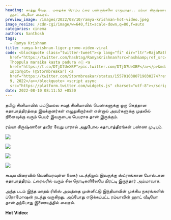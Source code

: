 ```yaml
---
heading: காத்து வேற.. மறைக்க ரொம்ப ட்ரை பண்றாங்களே ராஜமாதா.. ரம்யா கிருஷ்ணன்
  ஹாட் வீடியோ வைரல்.
preview_image: /images/2022/08/10/ramya-krishnan-hot-video.jpeg
image_resize: /cdn-cgi/image/w=640,fit=scale-down,q=80,f=auto
categories: cinema
authors: Santhosh
tags:
  - Ramya Krishnan
title: ramya-krishnan-liger-promo-video-viral
code: <blockquote class="twitter-tweet"><p lang="fi" dir="ltr">RajaMatha <a
  href="https://twitter.com/hashtag/RamyaKrishnan?src=hash&amp;ref_src=twsrc%5Etfw">#RamyaKrishnan</a>
  Thoppula maraika kasta padura 🔥🫦 <a
  href="https://t.co/DTjD7UeXBP">pic.twitter.com/DTjD7UeXBP</a></p>&mdash; Bєαѕт
  Iɳcαrɳαtҽ (@Stormbreakar) <a
  href="https://twitter.com/Stormbreakar/status/1557010380719030274?ref_src=twsrc%5Etfw">August
  9, 2022</a></blockquote> <script async
  src="https://platform.twitter.com/widgets.js" charset="utf-8"></script>
date: 2022-08-10 08:11:52 +0530
---
```

தமிழ் சினிமாவில் மட்டுமல்ல சவுத் சினிமாவில் பெண்களுக்கு ஒரு கெத்தான கதாபாத்திரத்தை இயக்குனர்கள் எழுதுகிறார்கள் என்றால் அவர்களுக்கு முதலில் நினைவுக்கு வரும் பெயர் இவருடைய பெயராக தான் இருக்கும்.

ரம்யா கிருஷ்ணனை தவிர வேறு யாரால் அதுபோல கதாபாத்திரங்கள் பண்ண முடியும்.

![](/images/2022/08/10/ramya-krishnan-hot-video-png.jpeg)

![](/images/2022/08/10/ramya-krishnan-hot-video-1.jpeg)

![](/images/2022/08/10/ramya-krishnan-hot-video-2.jpeg)

![](/images/2022/08/10/ramya-krishnan-hot-video-3.jpeg)

கூடிய விரைவில் வெளிவரவுள்ள லைகர் படத்திலும் இவருக்கு ஸ்ட்ராங்கான போல்டான கதாபாத்திரம். ட்ரைலரில் வரும் சில நொடிகளிலேயே மிரட்டி இருந்தார் அம்மாவாக.

அந்த படம் இந்த மாதம் ரிலீஸ் அவத்தை முன்னிட்டு இந்தியாவின் முக்கிய நகரங்களில் ப்ரோமோஷன் நடந்து வருகிறது. அப்போது எடுக்கப்பட்ட ரம்யாவின் ஹாட் வீடியோ தான் தற்போது இணையத்தில் வைரல்.

**Hot Video:**